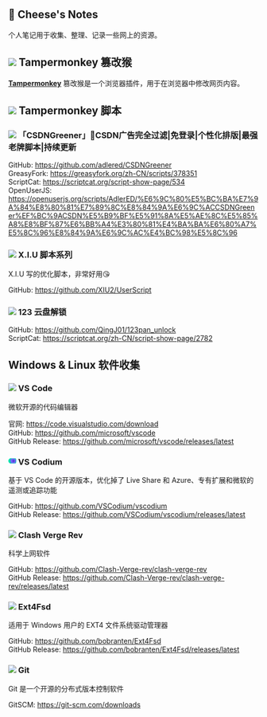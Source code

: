 ## 📝 Cheese's Notes

个人笔记用于收集、整理、记录一些网上的资源。

## <img src="https://www.tampermonkey.net/images/ricon48.png" height="24px" /> Tampermonkey 篡改猴

[**Tampermonkey**](https://www.tampermonkey.net/) 篡改猴是一个浏览器插件，用于在浏览器中修改网页内容。

## <img src="https://www.tampermonkey.net/images/ricon48.png" height="24px" /> Tampermonkey 脚本

### <img src="https://g.csdnimg.cn/static/logo/favicon.ico" height="16px" /> 「CSDNGreener」🍃CSDN广告完全过滤|免登录|个性化排版|最强老牌脚本|持续更新

GitHub: https://github.com/adlered/CSDNGreener  
GreasyFork: https://greasyfork.org/zh-CN/scripts/378351  
ScriptCat: https://scriptcat.org/script-show-page/534  
OpenUserJS: https://openuserjs.org/scripts/AdlerED/%E6%9C%80%E5%BC%BA%E7%9A%84%E8%80%81%E7%89%8C%E8%84%9A%E6%9C%ACCSDNGreener%EF%BC%9ACSDN%E5%B9%BF%E5%91%8A%E5%AE%8C%E5%85%A8%E8%BF%87%E6%BB%A4%E3%80%81%E4%BA%BA%E6%80%A7%E5%8C%96%E8%84%9A%E6%9C%AC%E4%BC%98%E5%8C%96  

### <img src="https://github.githubassets.com/favicons/favicon.svg" height="16px" /> X.I.U 脚本系列

X.I.U 写的优化脚本，非常好用😘

GitHub: https://github.com/XIU2/UserScript

### <img src="https://statics.123957.com/static/favicon.ico" height="16px" /> 123 云盘解锁

GitHub: https://github.com/QingJ01/123pan_unlock  
ScriptCat: https://scriptcat.org/zh-CN/script-show-page/2782

## Windows & Linux 软件收集

### <img src="https://code.visualstudio.com/assets/favicon.ico" height="16px" /> VS Code

微软开源的代码编辑器

官网: https://code.visualstudio.com/download  
GitHub: https://github.com/microsoft/vscode  
GitHub Release: https://github.com/microsoft/vscode/releases/latest

### <img src="https://raw.githubusercontent.com/VSCodium/vscodium/master/icons/stable/codium_cnl.svg" height="16px" /> VS Codium

基于 VS Code 的开源版本，优化掉了 Live Share 和 Azure、专有扩展和微软的遥测或追踪功能

GitHub: https://github.com/VSCodium/vscodium  
GitHub Release: https://github.com/VSCodium/vscodium/releases/latest

### <img src="https://github.com/clash-verge-rev/clash-verge-rev/raw/dev/src-tauri/icons/icon.png" height="16px" /> Clash Verge Rev

科学上网软件

GitHub: https://github.com/Clash-Verge-rev/clash-verge-rev  
GitHub Release: https://github.com/Clash-Verge-rev/clash-verge-rev/releases/latest

### <img src="https://github.com/bobranten/Ext4Fsd/raw/refs/heads/master/Ext2Mgr/res/Ext2Mgr.ico" height="16px" /> Ext4Fsd

适用于 Windows 用户的 EXT4 文件系统驱动管理器

GitHub: https://github.com/bobranten/Ext4Fsd  
GitHub Release: https://github.com/bobranten/Ext4Fsd/releases/latest


### <img src="https://toolb.cn/favicon/git-scm.com" height="16px" /> Git

Git 是一个开源的分布式版本控制软件

GitSCM: https://git-scm.com/downloads

